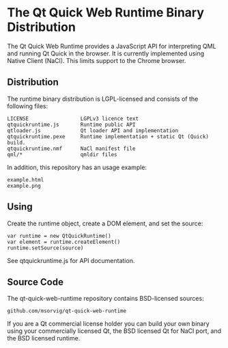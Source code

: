 The Qt Quick Web Runtime Binary Distribution
============================================

The Qt Quick Web Runtime provides a JavaScript API for interpreting
QML and running Qt Quick in the browser. It is currently implemented
using Native Client (NaCl). This limits support to the Chrome browser.

Distribution
--------------------------------------------
The runtime binary distribution is LGPL-licensed and consists of
the following files:

    LICENSE                 LGPLv3 licence text
    qtquickruntime.js       Runtime public API
    qtloader.js             Qt loader API and implementation
    qtquickruntime.pexe     Runtime implementation + static Qt (Quick) build.
    qtquickruntime.nmf      NaCl manifest file
    qml/*                   qmldir files

In addition, this repository has an usage example:

    example.html
    example.png

Using
--------------------------------------------
Create the runtime object, create a DOM element, and set the source:

    var runtime = new QtQuickRuntime()
    var element = runtime.createElement()
    runtime.setSource(source)

See qtquickruntime.js for API documentation.

Source Code
--------------------------------------------
The qt-quick-web-runtime repository contains BSD-licensed sources:

    github.com/msorvig/qt-quick-web-runtime

If you are a Qt commercial license holder you can build your own binary using
your commercially licensed Qt, the BSD licensed Qt for NaCl port, and the BSD
licensed runtime.
